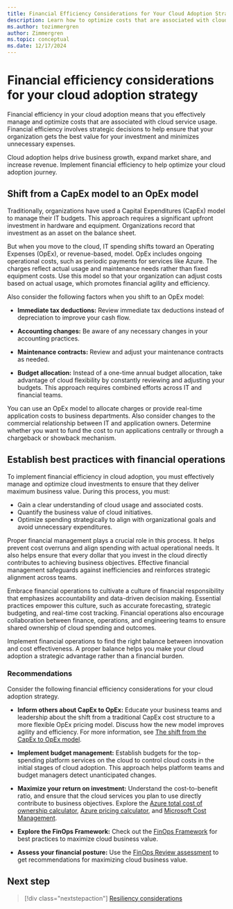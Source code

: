 ```yaml
---
title: Financial Efficiency Considerations for Your Cloud Adoption Strategy
description: Learn how to optimize costs that are associated with cloud services and ensure that your organization gets the best value for its investment.
ms.author: tozimmergren
author: Zimmergren
ms.topic: conceptual
ms.date: 12/17/2024
---
```


# Financial efficiency considerations for your cloud adoption strategy

Financial efficiency in your cloud adoption means that you effectively manage and optimize costs that are associated with cloud service usage. Financial efficiency involves strategic decisions to help ensure that your organization gets the best value for your investment and minimizes unnecessary expenses.

Cloud adoption helps drive business growth, expand market share, and increase revenue. Implement financial efficiency to help optimize your cloud adoption journey.

## Shift from a CapEx model to an OpEx model

Traditionally, organizations have used a Capital Expenditures (CapEx) model to manage their IT budgets. This approach requires a significant upfront investment in hardware and equipment. Organizations record that investment as an asset on the balance sheet.

But when you move to the cloud, IT spending shifts toward an Operating Expenses (OpEx), or revenue-based, model. OpEx includes ongoing operational costs, such as periodic payments for services like Azure. The charges reflect actual usage and maintenance needs rather than fixed equipment costs. Use this model so that your organization can adjust costs based on actual usage, which promotes financial agility and efficiency.

Also consider the following factors when you shift to an OpEx model:

- **Immediate tax deductions:** Review immediate tax deductions instead of depreciation to improve your cash flow.

- **Accounting changes:** Be aware of any necessary changes in your accounting practices.
- **Maintenance contracts:** Review and adjust your maintenance contracts as needed.
- **Budget allocation:** Instead of a one-time annual budget allocation, take advantage of cloud flexibility by constantly reviewing and adjusting your budgets. This approach requires combined efforts across IT and financial teams.

You can use an OpEx model to allocate charges or provide real-time application costs to business departments. Also consider changes to the commercial relationship between IT and application owners. Determine whether you want to fund the cost to run applications centrally or through a chargeback or showback mechanism.

## Establish best practices with financial operations

To implement financial efficiency in cloud adoption, you must effectively manage and optimize cloud investments to ensure that they deliver maximum business value. During this process, you must:

- Gain a clear understanding of cloud usage and associated costs.
- Quantify the business value of cloud initiatives.
- Optimize spending strategically to align with organizational goals and avoid unnecessary expenditures.

Proper financial management plays a crucial role in this process. It helps prevent cost overruns and align spending with actual operational needs. It also helps ensure that every dollar that you invest in the cloud directly contributes to achieving business objectives. Effective financial management safeguards against inefficiencies and reinforces strategic alignment across teams.

Embrace financial operations to cultivate a culture of financial responsibility that emphasizes accountability and data-driven decision making. Essential practices empower this culture, such as accurate forecasting, strategic budgeting, and real-time cost tracking. Financial operations also encourage collaboration between finance, operations, and engineering teams to ensure shared ownership of cloud spending and outcomes.

Implement financial operations to find the right balance between innovation and cost effectiveness. A proper balance helps you make your cloud adoption a strategic advantage rather than a financial burden.

### Recommendations

Consider the following financial efficiency considerations for your cloud adoption strategy.

- **Inform others about CapEx to OpEx:** Educate your business teams and leadership about the shift from a traditional CapEx cost structure to a more flexible OpEx pricing model. Discuss how the new model improves agility and efficiency. For more information, see [The shift from the CapEx to OpEx model](/training/modules/get-started-with-finops/1-introduction).

- **Implement budget management:** Establish budgets for the top-spending platform services on the cloud to control cloud costs in the initial stages of cloud adoption. This approach helps platform teams and budget managers detect unanticipated changes.
- **Maximize your return on investment:** Understand the cost-to-benefit ratio, and ensure that the cloud services you plan to use directly contribute to business objectives. Explore the [Azure total cost of ownership calculator](https://azure.microsoft.com/pricing/tco/calculator/), [Azure pricing calculator](https://azure.microsoft.com/pricing/calculator/), and [Microsoft Cost Management](https://azure.microsoft.com/products/cost-management).
- **Explore the FinOps Framework:** Check out the [FinOps Framework](/cloud-computing/finops/) for best practices to maximize cloud business value.
- **Assess your financial posture:** Use the [FinOps Review assessment](/assessments/ad1c0f6b-396b-44a4-924b-7a4c778a13d3/) to get recommendations for maximizing cloud business value.

## Next step

> [!div class="nextstepaction"]
> [Resiliency considerations](resiliency.md)
